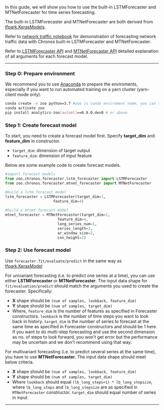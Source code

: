 
In this guide, we will show you how to use the built-in LSTMForecaster and MTNetForecaster for time series forecasting.

The built-in LSTMForecaster and MTNetForecaster are both derived from [tfpark.KerasModels](https://analytics-zoo.github.io/master/#APIGuide/TFPark/model/). 

Refer to [network traffic notebook](https://github.com/intel-analytics/analytics-zoo/blob/master/pyzoo/zoo/chronos/use-case/network_traffic/network_traffic_model_forecasting.ipynb) for demonstration of forecasting network traffic data with Chronos built-in LSTMForecaster and MTNetForecaster.

Refer to [LSTMForecaster API](../API/LSTMForecaster.md) and [MTNetForecaster API](../API/MTNetForecaster.md) detailed explanation of all arguments for each forecast model.

---
### **Step 0: Prepare environment**
We recommend you to use [Anaconda](https://www.anaconda.com/distribution/#linux) to prepare the enviroments, especially if you want to run automated training on a yarn cluster (yarn-client mode only).
```bash
conda create -n zoo python=3.7 #zoo is conda enviroment name, you can set another name you like.
conda activate zoo
pip install analytics-zoo[automl]==0.9.0.dev0 # or above
```

### **Step 1: Create forecast model**
To start, you need to create a forecast model first. Specify **target_dim** and **feature_dim** in constructor. 

*  ```target_dim```: dimension of target output
*  ```feature_dim```: dimension of input feature


Below are some example code to create forecast models.

```python
#import forecast models
from zoo.chronos.forecaster.lstm_forecaster import LSTMForecaster
from zoo.chronos.forecaster.mtnet_forecaster import MTNetForecaster

#build a lstm forecast model
lstm_forecaster = LSTMForecaster(target_dim=1, 
                      feature_dim=4)
                      
#build a mtnet forecast model
mtnet_forecaster = MTNetForecaster(target_dim=1,
                        feature_dim=4,
                        long_series_num=1,
                        series_length=3,
                        ar_window_size=2,
                        cnn_height=2)
```
### **Step 2: Use forecast model**
Use ```forecaster.fit/evaluate/predict``` in the same way as [tfpark.KerasModel](https://analytics-zoo.github.io/master/#APIGuide/TFPark/model/)

For univariant forecasting (i.e. to predict one series at a time), you can use either **LSTMForecaster** or **MTNetForecaster**. The input data shape for `fit/evaluation/predict` should match the arguments you used to create the forecaster. Specifically:

* **X** shape should be ```(num of samples, lookback, feature_dim)```
* **Y** shape should be ```(num of samples, target_dim)```
* Where, ```feature_dim``` is the number of features as specified in Forecaster constructors. ```lookback``` is the number of time steps you want to look back in history. ```target_dim``` is the number of series to forecast at the same time as specified in Forecaster constructors and should be 1 here. If you want to do multi-step forecasting and use the second dimension as no. of steps to look forward, you won't get error but the performance may be uncertain and we don't recommend using that way.


For multivariant forecasting (i.e. to predict several series at the same time), you have to use **MTNetForecaster**. The input data shape should meet below criteria.  

* **X** shape should be ```(num of samples, lookback, feature_dim)```
* **Y** shape should be ```(num of samples, target_dim)``` 
* Where ```lookback``` should equal ```(lb_long_steps+1) * lb_long_stepsize```, where ```lb_long_steps``` and ```lb_long_stepsize``` are as specified in ```MTNetForecaster``` constructor. ```target_dim``` should equal number of series in input.

---
